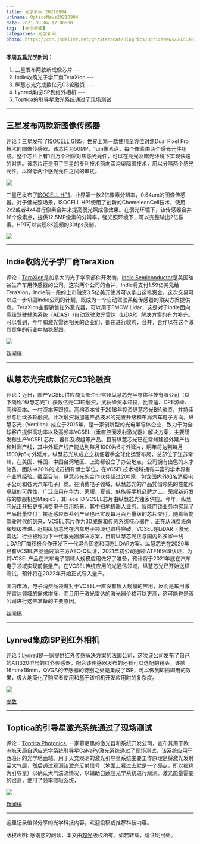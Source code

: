 ```yaml
---
title: 光学新闻 20210904
urlname: OpticsNews20210904
date: 2021-09-04 17:00:00
tag:  [光学新闻]
categories: 光学新闻
photo: https://cdn.jsdelivr.net/gh/Sterncat/BlogPics/OpticsNews/20210904/5.jpg
---
```


**本周五篇光学新闻**：

1.  三星发布两款新成像芯片 --- 
2.  Indie收购光子学厂商TeraXion ---
3.  纵慧芯光完成数亿元C3轮融资  ---
4.  Lynred集成ISP到红外相机 --- 
5.  Toptica的引导星激光系统通过了现场测试

<!--more-->

-----
## 三星发布两款新图像传感器

评论：三星发布了[ISOCELL GN5](https://www.samsung.com/semiconductor/minisite/isocell/mobile-image-sensors/isocell-gn5/)，世界上第一款使用全方位对焦Dual Pixel Pro技术的图像传感器。该芯片为50MP，1um像素点，每个像素由两个感光元件组成。整个芯片上有1百万个相位对焦感光元件，可以在亮光及暗光环境下实现快速的对焦。该芯片还是用了三星的专利技术前向深沟渠隔离技术，用以分隔两个感光元件，以降低两个感光元件之间的串扰。

![](https://cdn.jsdelivr.net/gh/Sterncat/BlogPics/OpticsNews/20210904/1-1.png)

三星还发布了[ISOCELL HP1](https://www.samsung.com/semiconductor/minisite/isocell/mobile-image-sensors/isocell-hp1/)，业界第一款2亿像素分辨率，0.64um的图像传感器。对于低光照场景，ISOCELL HP1使用了创新的ChemeleonCell技术，使用2x2或者4x4进行像素合并来提高弱光照成像效果。在弱光环境下，该传感器合并16个像素点，提供12.5MP像素的分辨率，强光照环境下，可以完整输出2亿像素。HP1可以实现8K视频的30fps录制，

![](https://cdn.jsdelivr.net/gh/Sterncat/BlogPics/OpticsNews/20210904/1-2.png)



-----
## Indie收购光子学厂商TeraXion

评论：[TeraXion](https://www.teraxion.com/en/)是加拿大的光子学零部件开发商，[Indie Semiconductor](https://www.indiesemi.com)是美国硅谷生产车用传感器的公司。这次两个公司的合并，Indie将支付1.59亿美元给TeraXion，Indie前一段的上市融资3.5亿美元使其可以拿出这笔资金。这次交易可以进一步巩固Indie公司的计划，既成为一个自动驾驶系统传感器的顶尖方案提供商。TeraXion主要销售红外激光器，可以用于FMCW Lidar，这是对于indie面向高级驾驶辅助系统（ADAS）/自动驾驶激光雷达（LiDAR）解决方案的有力补充。可以看到，今年和激光雷达相关的企业们，都在进行收购，合并，合作以在这个激烈竞争的行业中站稳脚跟。

![](https://cdn.jsdelivr.net/gh/Sterncat/BlogPics/OpticsNews/20210904/2.jpg)

[新闻稿](https://optics.org/news/12/9/1)

-----
## 纵慧芯光完成数亿元C3轮融资

评论：近日，国产VCSEL供应商头部企业常州纵慧芯光半导体科技有限公司（以下简称“纵慧芯光”）获数亿元C3轮融资，武岳峰资本领投，比亚迪、CPE源峰、高榕资本、一村资本等跟投。高榕资本曾于2018年投资纵慧芯光B轮融资，并持续参与后续多轮融资。此次融资将加速产品技术的完善升级和布局汽车电子方向。纵慧芯光（Vertilite）成立于2015年，是一家创新型的光电半导体企业，致力于为全球客户提供高功率以及高频率VCSEL（垂直腔面发射激光器）解决方案，主要研发和生产VCSEL芯片、器件及模组等产品。目前纵慧芯光已在常州建设外延产线和封测产线，其中外延产线产能达到每月1000片6寸外延片，明年将达到每月1500片6寸外延片。纵慧芯光从成立之初便着手全球化运营布局，总部位于江苏常州，在美国、韩国、中国台湾地区、上海都设立了办公地点。公司拥有出色的人才储备，团队中20%的成员拥有博士学位，在VCSEL技术领域拥有丰富的学术界和产业界经验。截至目前，纵慧芯光的合作伙伴超过200家，包含国内外知名消费电子公司和各大汽车电子厂商。在消费电子领域，纵慧芯光的产品凭借领先的性能和卓越的可靠性，广泛应用在华为、荣耀、夏普、魅族等手机品牌之上。荣耀新近发布的旗舰机型Magic3，其Face ID VCSEL芯片由纵慧芯光独家供应。今年，纵慧芯光正开拓更多消费电子应用场景，其中扫地机器人业务、智能门锁业务均实现了产品批量交付；接近感应器系列产品也已实现每月百万量级的芯片交付。随着智能驾驶时代的到来，VCSEL芯片作为3D成像和传感系统核心器件，正在从消费级向车规级推进。近期纵慧芯光在汽车电子领域也取得突破。VCSEL在LiDAR（激光雷达）行业被称为下一代激光器解决方案，目前纵慧芯光正与国内外多家一线LiDAR厂商积极合作开发下一代混合固态和固态LiDAR方案。纵慧芯光在2020年已有VCSEL产品通过第三方AEC-Q认证，2021年初公司通过IATF16949认证，为其VCSEL产品在汽车电子领域大规模应用做好了准备，预计将于2021年底在汽车电子领域实现前装量产。在VCSEL传统应用的光通信领域，纵慧芯光已开始送样测试，预计将在2022年开始正式导入量产。

国内市场，电子消费品领域对于VCSEL一直没有很大规模的应用，反而是车用激光雷达领域的需求增多，而且用于激光雷达的激光器价格可以更高，这可能也是该公司进行这些准备的主要原因。

[新闻稿](https://www.forbeschina.com/entrepreneur/57189)

-----
## Lynred集成ISP到红外相机

评论：[Lynred](https://www.lynred.com)是一家提供红外传感解决方案的法国公司，这次该公司发布了自己的ATI320型号的红外传感器，配合该传感器发布的还有可以选配的镜头。该款16mmx16mm，QVGA的传感器的特别之处是集成了ISP，可以做到即插即用的效果，极大地简化了购买者使用和基于该相机开发应用时的复杂度。

![](https://cdn.jsdelivr.net/gh/Sterncat/BlogPics/OpticsNews/20210904/4.png)

[参数](https://www.lynred.com/sites/default/files/2021-08/ATI320%20Datasheet.PDF)

-----
## Toptica的引导星激光系统通过了现场测试

评论：[Toptica Photonics](https://www.toptica.com/), 一家慕尼黑的激光器和系统开发公司，宣布其用于欧洲航天局自适应光学系统引导星CaNaPy激光系统通过了现场测试，该系统应用于西班牙的光学地面站。用于天文观测的激光引导星系统主要工作原理是将激光发射至大气层，然后通过观测该激光反射信号（地面上看过去就是一个亮点，所以被称为引导星）以确认大气湍流情况，以辅助自适应光学系统进行观测。激光能量需要的很高，使用了频率啁啾系统，

![](https://cdn.jsdelivr.net/gh/Sterncat/BlogPics/OpticsNews/20210904/5.jpg)

[新闻稿](https://optics.org/news/12/9/2)

-----

这里记录值得分享的光学科技内容，欢迎投稿或推荐科技内容。

版权声明: 感谢您的阅读，本文由[超光](https://faster-than-light.net/)版权所有。如若转载，请注明出处。



